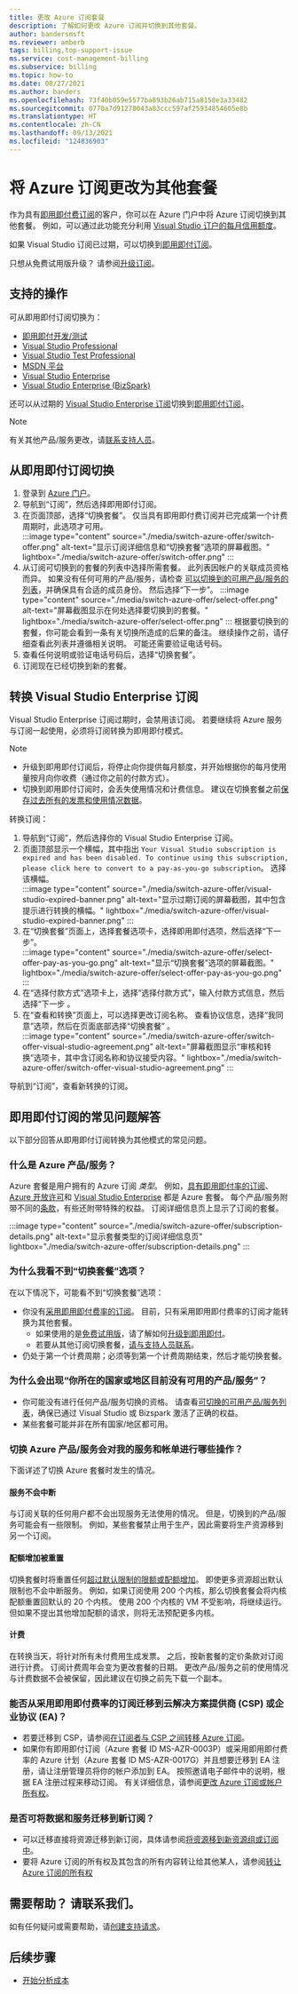 ```yaml
---
title: 更改 Azure 订阅套餐
description: 了解如何更改 Azure 订阅并切换到其他套餐。
author: bandersmsft
ms.reviewer: amberb
tags: billing,top-support-issue
ms.service: cost-management-billing
ms.subservice: billing
ms.topic: how-to
ms.date: 08/27/2021
ms.author: banders
ms.openlocfilehash: 73f40b059e5577ba893b26ab715a8158e3a33482
ms.sourcegitcommit: 0770a7d91278043a83ccc597af25934854605e8b
ms.translationtype: HT
ms.contentlocale: zh-CN
ms.lasthandoff: 09/13/2021
ms.locfileid: "124836903"
---
```

# <a name="change-your-azure-subscription-to-a-different-offer"></a>将 Azure 订阅更改为其他套餐

作为具有[即用即付费订阅](https://azure.microsoft.com/offers/ms-azr-0003p/)的客户，你可以在 Azure 门户中将 Azure 订阅切换到其他套餐。 例如，可以通过此功能充分利用 [Visual Studio 订户的每月信用额度](https://azure.microsoft.com/pricing/member-offers/msdn-benefits-details/)。

如果 Visual Studio 订阅已过期，可以切换到[即用即付订阅](https://azure.microsoft.com/offers/ms-azr-0003p/)。

只想从免费试用版升级？ 请参阅[升级订阅](upgrade-azure-subscription.md)。

## <a name="whats-supported"></a>支持的操作

可从即用即付订阅切换为：

- [即用即付开发/测试](https://azure.microsoft.com/offers/ms-azr-0023p/)
- [Visual Studio Professional](https://azure.microsoft.com/offers/ms-azr-0059p/)
- [Visual Studio Test Professional](https://azure.microsoft.com/offers/ms-azr-0060p/)
- [MSDN 平台](https://azure.microsoft.com/offers/ms-azr-0062p/)
- [Visual Studio Enterprise](https://azure.microsoft.com/offers/ms-azr-0063p/)
- [Visual Studio Enterprise (BizSpark)](https://azure.microsoft.com/offers/ms-azr-0064p/)

还可以从过期的 [Visual Studio Enterprise 订阅](https://azure.microsoft.com/offers/ms-azr-0063p/)切换到[即用即付订阅](https://azure.microsoft.com/offers/ms-azr-0003p/)。 

> [!NOTE]
> 有关其他产品/服务更改，请[联系支持人员](https://portal.azure.com/?#blade/Microsoft_Azure_Support/HelpAndSupportBlade)。

## <a name="switch-from-a-pay-as-you-go-subscription"></a>从即用即付订阅切换

1. 登录到 [Azure 门户](https://portal.azure.com)。
1. 导航到“订阅”，然后选择即用即付订阅。
1. 在页面顶部，选择“切换套餐”。 仅当具有即用即付费订阅并已完成第一个计费周期时，此选项才可用。  
    :::image type="content" source="./media/switch-azure-offer/switch-offer.png" alt-text="显示订阅详细信息和“切换套餐”选项的屏幕截图。" lightbox="./media/switch-azure-offer/switch-offer.png" :::
1. 从订阅可切换到的套餐的列表中选择所需套餐。 此列表因帐户的关联成员资格而异。 如果没有任何可用的产品/服务，请检查 [可以切换到的可用产品/服务的列表](#whats-supported)，并确保具有合适的成员身份。 然后选择“下一步”。
    :::image type="content" source="./media/switch-azure-offer/select-offer.png" alt-text="屏幕截图显示在何处选择要切换到的套餐。" lightbox="./media/switch-azure-offer/select-offer.png" :::
    根据要切换到的套餐，你可能会看到一条有关切换所造成的后果的备注。 继续操作之前，请仔细查看此列表并遵循相关说明。 可能还需要验证电话号码。
1. 查看任何说明或验证电话号码后，选择“切换套餐”。
1. 订阅现在已经切换到新的套餐。

## <a name="convert-a-visual-studio-enterprise-subscription"></a>转换 Visual Studio Enterprise 订阅

Visual Studio Enterprise 订阅过期时，会禁用该订阅。 若要继续将 Azure 服务与订阅一起使用，必须将订阅转换为即用即付模式。

>[!NOTE]
> - 升级到即用即付订阅后，将停止向你提供每月额度，并开始根据你的每月使用量按月向你收费（通过你之前的付款方式）。
> - 切换到即用即付订阅时，会丢失使用情况和计费信息。 建议在切换套餐之前[保存过去所有的发票和使用情况数据](download-azure-invoice-daily-usage-date.md)。

转换订阅：

1. 导航到“订阅”，然后选择你的 Visual Studio Enterprise 订阅。
1. 页面顶部显示一个横幅，其中指出 `Your Visual Studio subscription is expired and has been disabled. To continue using this subscription, please click here to convert to a pay-as-you-go subscription`。 选择该横幅。  
    :::image type="content" source="./media/switch-azure-offer/visual-studio-expired-banner.png" alt-text="显示过期订阅的屏幕截图，其中包含提示进行转换的横幅。" lightbox="./media/switch-azure-offer/visual-studio-expired-banner.png" :::
1. 在“切换套餐”页面上，选择套餐选项卡，选择即用即付选项，然后选择“下一步”。  
    :::image type="content" source="./media/switch-azure-offer/select-offer-pay-as-you-go.png" alt-text="显示“切换套餐”选项的屏幕截图。" lightbox="./media/switch-azure-offer/select-offer-pay-as-you-go.png" :::
1. 在“选择付款方式”选项卡上，选择“选择付款方式”，输入付款方式信息，然后选择“下一步 。  
1. 在“查看和转换”页面上，可以选择更改订阅名称。 查看协议信息，选择“我同意”选项，然后在页面底部选择“切换套餐” 。  
    :::image type="content" source="./media/switch-azure-offer/switch-offer-visual-studio-agreement.png" alt-text="屏幕截图显示“审核和转换”选项卡，其中含订阅名称和协议接受内容。" lightbox="./media/switch-azure-offer/switch-offer-visual-studio-agreement.png" :::

导航到“订阅”，查看新转换的订阅。


## <a name="frequently-asked-questions-for-pay-as-you-go-subscriptions"></a>即用即付订阅的常见问题解答

以下部分回答从即用即付订阅转换为其他模式的常见问题。

### <a name="what-is-an-azure-offer"></a>什么是 Azure 产品/服务？

Azure 套餐是用户拥有的 Azure 订阅 *类型*。 例如，[具有即用即付率的订阅](https://azure.microsoft.com/offers/ms-azr-0003p/)、[Azure 开放许可](https://azure.microsoft.com/offers/ms-azr-0111p/)和 [Visual Studio Enterprise](https://azure.microsoft.com/offers/ms-azr-0063p/) 都是 Azure 套餐。 每个产品/服务附带不同的[条款](https://azure.microsoft.com/support/legal/offer-details/)，有些还附带特殊的权益。 订阅详细信息页上显示了订阅的套餐。

:::image type="content" source="./media/switch-azure-offer/subscription-details.png" alt-text="显示套餐类型的订阅详细信息页" lightbox="./media/switch-azure-offer/subscription-details.png" :::

### <a name="why-dont-i-see-the-switch-offer-option"></a>为什么我看不到“切换套餐”选项？

在以下情况下，可能看不到“切换套餐”选项：

* 你没有[采用即用即付费率的订阅](https://azure.microsoft.com/offers/ms-azr-0003p/)。 目前，只有采用即用即付费率的订阅才能转换为其他套餐。
  * 如果使用的是[免费试用版](https://azure.microsoft.com/free/)，请了解如何[升级到即用即付](upgrade-azure-subscription.md)。
  * 若要从其他订阅切换套餐，[请与支持人员联系](https://portal.azure.com/?#blade/Microsoft_Azure_Support/HelpAndSupportBlade)。
* 仍处于第一个计费周期；必须等到第一个计费周期结束，然后才能切换套餐。

### <a name="why-do-i-see-there-are-no-offers-available-in-your-region-or-country-at-this-time"></a>为什么会出现“你所在的国家或地区目前没有可用的产品/服务”？

* 你可能没有进行任何产品/服务切换的资格。 请查看[可切换的可用产品/服务列表](#whats-supported)，确保已通过 Visual Studio 或 Bizspark 激活了正确的权益。
* 某些套餐可能并非在所有国家/地区都可用。

### <a name="what-does-switching-azure-offers-do-to-my-service-and-billing"></a>切换 Azure 产品/服务会对我的服务和帐单进行哪些操作？

下面详述了切换 Azure 套餐时发生的情况。

#### <a name="no-service-downtime"></a>服务不会中断

与订阅关联的任何用户都不会出现服务无法使用的情况。 但是，切换到的产品/服务可能会有一些限制。 例如，某些套餐禁止用于生产，因此需要将生产资源移到另一个订阅。

#### <a name="quota-increases-are-reset"></a>配额增加被重置

切换套餐时将重置任何[超过默认限制的限额或配额增加](../../azure-portal/supportability/regional-quota-requests.md)。 即使更多资源超出默认限制也不会中断服务。 例如，如果订阅使用 200 个内核，那么切换套餐会将内核配额重置回默认的 20 个内核。 使用 200 个内核的 VM 不受影响，将继续运行。 但如果不提出其他增加配额的请求，则将无法预配更多内核。

#### <a name="billing"></a>计费

在转换当天，将针对所有未付费用生成发票。 之后，按新套餐的定价条款对订阅进行计费。 订阅计费周年会变为更改套餐的日期。 更改产品/服务之前的使用情况与计费数据不会被保留，因此建议在切换之前先下载一个副本。

### <a name="can-i-migrate-from-a-subscription-with-pay-as-you-go-rates-to-cloud-solution-provider-csp-or-enterprise-agreement-ea"></a>能否从采用即用即付费率的订阅迁移到云解决方案提供商 (CSP) 或企业协议 (EA)？

* 若要迁移到 CSP，请参阅[在订阅者与 CSP 之间转移 Azure 订阅](transfer-subscriptions-subscribers-csp.md)。
* 如果你有即用即付订阅（Azure 套餐 ID MS-AZR-0003P）或采用即用即付费率的 Azure 计划（Azure 套餐 ID MS-AZR-0017G）并且想要迁移到 EA 注册，请让注册管理员将你的帐户添加到 EA。 按照邀请电子邮件中的说明，根据 EA 注册过程来移动订阅。 有关详细信息，请参阅[更改 Azure 订阅或帐户所有权](ea-portal-administration.md#change-azure-subscription-or-account-ownership)。

### <a name="can-i-migrate-data-and-services-to-a-new-subscription"></a>是否可将数据和服务迁移到新订阅？

* 可以迁移直接将资源迁移到新订阅，具体请参阅[将资源移到新资源组或订阅中](../../azure-resource-manager/management/move-resource-group-and-subscription.md)。
* 要将 Azure 订阅的所有权及其包含的所有内容转让给其他某人，请参阅[转让 Azure 订阅的所有权](billing-subscription-transfer.md)

## <a name="need-help-contact-us"></a>需要帮助？ 请联系我们。

如有任何疑问或需要帮助，请[创建支持请求](https://go.microsoft.com/fwlink/?linkid=2083458)。

## <a name="next-steps"></a>后续步骤

- [开始分析成本](../costs/quick-acm-cost-analysis.md)
